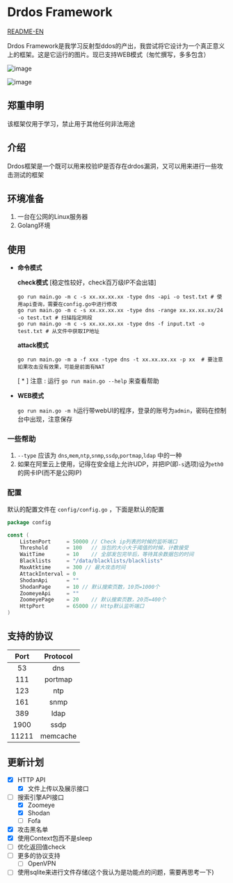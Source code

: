 # Drdos Framework

[README-EN](https://github.com/chriskaliX/drdos-framework/blob/master/README-EN.md)

Drdos Framework是我学习反射型ddos的产出，我尝试将它设计为一个真正意义上的框架。这是它运行的图片。现已支持WEB模式（匆忙撰写，多多包含）

![image](https://github.com/chriskaliX/drdos-framework/blob/master/imgs/demo.png)

![image](https://github.com/chriskaliX/drdos-framework/blob/master/imgs/web.png)

## 郑重申明

该框架仅用于学习，禁止用于其他任何非法用途

## 介绍

Drdos框架是一个既可以用来校验IP是否存在drdos漏洞，又可以用来进行一些攻击测试的框架

## 环境准备

1. 一台在公网的Linux服务器
2. Golang环境

## 使用

- **命令模式**

    **check模式** [稳定性较好，check百万级IP不会出错]

    ```shell
    go run main.go -m c -s xx.xx.xx.xx -type dns -api -o test.txt # 使用api查询，需要在config.go中进行修改
    go run main.go -m c -s xx.xx.xx.xx -type dns -range xx.xx.xx.xx/24 -o test.txt # 扫描指定网段
    go run main.go -m c -s xx.xx.xx.xx -type dns -f input.txt -o test.txt # 从文件中获取IP地址
    ```

    **attack模式**

    ```shell
    go run main.go -m a -f xxx -type dns -t xx.xx.xx.xx -p xx  # 要注意如果攻击没有效果，可能是前面有NAT
    ```

    [ * ] 注意 : 运行 `go run main.go --help` 来查看帮助
- **WEB模式**

    `go run main.go -m h`运行带webUI的程序，登录的账号为`admin`，密码在控制台中出现，注意保存

### 一些帮助

1. `--type` 应该为 `dns`,`mem`,`ntp`,`snmp`,`ssdp`,`portmap`,`ldap` 中的一种
2. 如果在阿里云上使用，记得在安全组上允许UDP，并把IP(即`-s`选项)设为`eth0`的网卡IP(而不是公网IP)

### 配置

默认的配置文件在 `config/config.go` ，下面是默认的配置

```go
package config

const (
    ListenPort     = 50000 // Check ip列表的时候的监听端口
    Threshold      = 100   // 当包的大小大于阈值的时候，计数接受
    WaitTime       = 10    // 全部发包完毕后，等待其余数据包的时间
    Blacklists     = "/data/blacklists/blacklists"
    MaxAtktime     = 300 // 最大攻击时间
    AttackInterval = 0
    ShodanApi      = ""
    ShodanPage     = 10 // 默认搜索页数，10页=1000个
    ZoomeyeApi     = ""
    ZoomeyePage    = 20    // 默认搜索页数，20页=400个
    HttpPort       = 65000 // Http默认监听端口
)
```

## 支持的协议

|Port|Protocol|
|:-:|:-:|
|53|dns|
|111|portmap|
|123|ntp|
|161|snmp|
|389|ldap|
|1900|ssdp|
|11211|memcache|

## 更新计划

- [x] HTTP API
  - [x] 文件上传以及展示接口
- [ ] 搜索引擎API接口
  - [x] Zoomeye
  - [x] Shodan
  - [ ] Fofa
- [x] 攻击黑名单
- [x] 使用Context包而不是sleep
- [ ] 优化返回值check
- [ ] 更多的协议支持
  - [ ] OpenVPN
- [ ] 使用sqlite来进行文件存储(这个我认为是功能点的问题，需要再思考一下)
